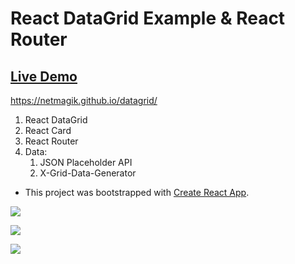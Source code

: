 # React DataGrid Example & React Router

## [Live Demo](https://netmagik.github.io/datagrid/)
https://netmagik.github.io/datagrid/

1. React DataGrid 
2. React Card
3. React Router
4. Data:
   1. JSON Placeholder API
   2. X-Grid-Data-Generator

- This project was bootstrapped with [Create React App](https://github.com/facebook/create-react-app).

<a href="https://netmagik.github.io/datagrid/"><img src="https://user-images.githubusercontent.com/3833560/150579320-4a114b8f-f857-4b64-9bec-278208858b08.png"></a>

<a href="https://netmagik.github.io/datagrid/"><img src="https://user-images.githubusercontent.com/3833560/150579372-e54c1e61-687c-4764-aca4-5385cf68f73d.png"></a>

<a href="https://netmagik.github.io/datagrid/"><img src="https://user-images.githubusercontent.com/3833560/150579400-1b128bd7-c0de-4119-b06f-094def671efb.png"></a>
